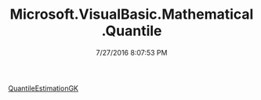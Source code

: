 ﻿---
title: Microsoft.VisualBasic.Mathematical.Quantile
date: 7/27/2016 8:07:53 PM
---

[QuantileEstimationGK](T-Microsoft.VisualBasic.Mathematical.Quantile.QuantileEstimationGK.html)
